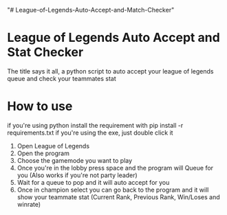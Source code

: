 "# League-of-Legends-Auto-Accept-and-Match-Checker" 
# League of Legends Auto Accept and Stat Checker
The title says it all, a python script to auto accept your league of legends queue and check your teammates stat

# How to use
if you're using python install the requirement with pip install -r requirements.txt
if you're using the exe, just double click it
1. Open League of Legends
2. Open the program
3. Choose the gamemode you want to play
4. Once you're in the lobby press space and the program will Queue for you (Also works if you're not party leader)
5. Wait for a queue to pop and it will auto accept for you
6. Once in champion select you can go back to the program and it will show your teammate stat (Current Rank, Previous Rank, Win/Loses and winrate)
